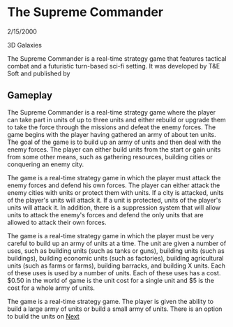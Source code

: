 # The Supreme Commander

2/15/2000

3D Galaxies

The Supreme Commander is a real-time strategy game that features tactical combat and a futuristic turn-based sci-fi setting. It was developed by T&E Soft and published by                                                 

## Gameplay

The Supreme Commander is a real-time strategy game where the player can take part in units of up to three units and either rebuild or upgrade them to take the force through the missions and defeat the enemy forces. The game begins with the player having gathered an army of about ten units. The goal of the game is to build up an army of units and then deal with the enemy forces. The player can either build units from the start or gain units from some other means, such as gathering resources, building cities or conquering an enemy city.

The game is a real-time strategy game in which the player must attack the enemy forces and defend his own forces. The player can either attack the enemy cities with units or protect them with units. If a city is attacked, units of the player's units will attack it. If a unit is protected, units of the player's units will attack it. In addition, there is a suppression system that will allow units to attack the enemy's forces and defend the only units that are allowed to attack their own forces.

The game is a real-time strategy game in which the player must be very careful to build up an army of units at a time. The unit are given a number of uses, such as building units (such as tanks or guns), building units (such as buildings), building economic units (such as factories), building agricultural units (such as farms or farms), building barracks, and building X units. Each of these uses is used by a number of units. Each of these uses has a cost. $0.50 in the world of game is the unit cost for a single unit and $5 is the cost for a whole army of units.

The game is a real-time strategy game. The player is given the ability to build a large army of units or build a small army of units. There is an option to build the units on
[Next](241.md)